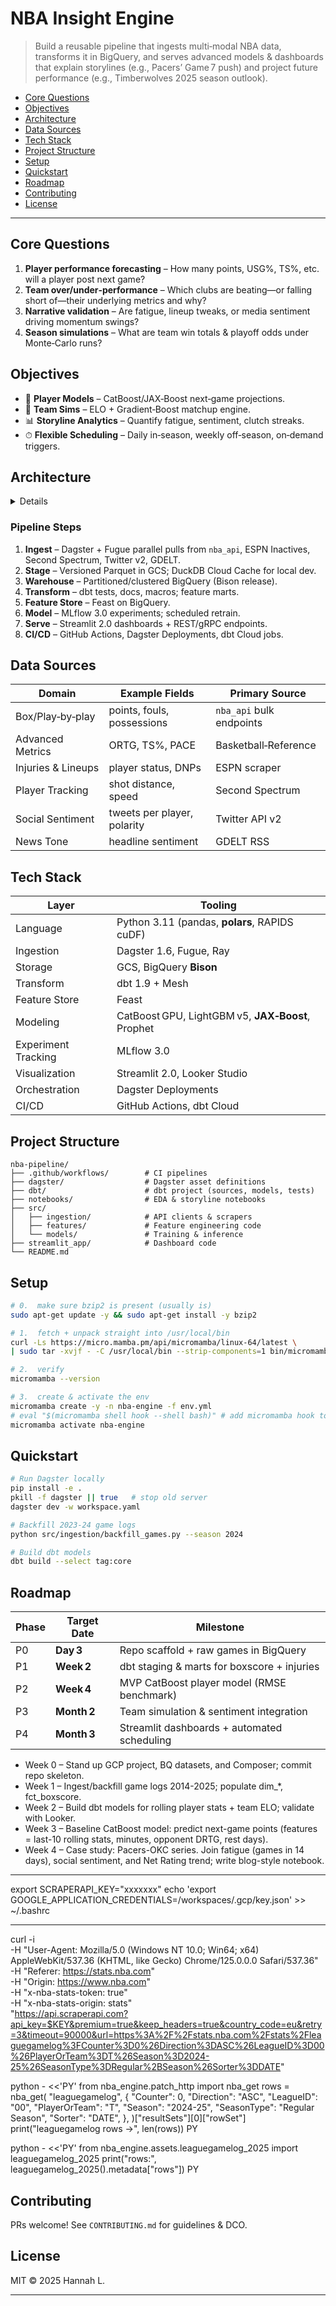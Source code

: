 # NBA Insight Engine

> Build a reusable pipeline that ingests multi‑modal NBA data, transforms it in BigQuery, and serves advanced models & dashboards that explain storylines (e.g., Pacers’ Game 7 push) and project future performance (e.g., Timberwolves 2025 season outlook).



- [Core Questions](#core-questions)
- [Objectives](#objectives)
- [Architecture](#architecture)
- [Data Sources](#data-sources)
- [Tech Stack](#tech-stack)
- [Project Structure](#project-structure)
- [Setup](#setup)
- [Quickstart](#quickstart)
- [Roadmap](#roadmap)
- [Contributing](#contributing)
- [License](#license)




---


## Core Questions

1. **Player performance forecasting** – How many points, USG%, TS%, etc. will a player post next game?
2. **Team over/under‑performance** – Which clubs are beating—or falling short of—their underlying metrics and why?
3. **Narrative validation** – Are fatigue, lineup tweaks, or media sentiment driving momentum swings?
4. **Season simulations** – What are team win totals & playoff odds under Monte‑Carlo runs?

## Objectives

- 🏀 **Player Models** – CatBoost/JAX‑Boost next‑game projections.
- 🔮 **Team Sims** – ELO + Gradient‑Boost matchup engine.
- 📊 **Storyline Analytics** – Quantify fatigue, sentiment, clutch streaks.
- ⏱ **Flexible Scheduling** – Daily in‑season, weekly off‑season, on‑demand triggers.

## Architecture

<details>

```mermaid
flowchart TD
  A[Dagster Assets] -->|APIs & Scrapers| B(GCS Raw)
  B --> C(BigQuery Bison: raw -> core -> marts)
  C --> D(dbt 1.9 + Mesh)
  D --> E(Feast Feature Store)
  E --> F[CatBoost GPU / JAX‑Boost]
  D --> G(Streamlit 2.0 Dashboards)
  C --> H(FastAPI + Arrow Flight SQL)
```

</details>




### Pipeline Steps

1. **Ingest** – Dagster + Fugue parallel pulls from `nba_api`, ESPN Inactives, Second Spectrum, Twitter v2, GDELT.
2. **Stage** – Versioned Parquet in GCS; DuckDB Cloud Cache for local dev.
3. **Warehouse** – Partitioned/clustered BigQuery (Bison release).
4. **Transform** – dbt tests, docs, macros; feature marts.
5. **Feature Store** – Feast on BigQuery.
6. **Model** – MLflow 3.0 experiments; scheduled retrain.
7. **Serve** – Streamlit 2.0 dashboards + REST/gRPC endpoints.
8. **CI/CD** – GitHub Actions, Dagster Deployments, dbt Cloud jobs.

## Data Sources

| Domain             | Example Fields              | Primary Source           |
| ------------------ | --------------------------- | ------------------------ |
| Box/Play‑by‑play   | points, fouls, possessions  | `nba_api` bulk endpoints |
| Advanced Metrics   | ORTG, TS%, PACE             | Basketball‑Reference     |
| Injuries & Lineups | player status, DNPs         | ESPN scraper             |
| Player Tracking    | shot distance, speed        | Second Spectrum          |
| Social Sentiment   | tweets per player, polarity | Twitter API v2           |
| News Tone          | headline sentiment          | GDELT RSS                |

## Tech Stack

| Layer               | Tooling                                           |
| ------------------- | ------------------------------------------------- |
| Language            | Python 3.11 (pandas, **polars**, RAPIDS cuDF)     |
| Ingestion           | Dagster 1.6, Fugue, Ray                           |
| Storage             | GCS, BigQuery **Bison**                           |
| Transform           | dbt 1.9 + Mesh                                    |
| Feature Store       | Feast                                             |
| Modeling            | CatBoost GPU, LightGBM v5, **JAX‑Boost**, Prophet |
| Experiment Tracking | MLflow 3.0                                        |
| Visualization       | Streamlit 2.0, Looker Studio                      |
| Orchestration       | Dagster Deployments                               |
| CI/CD               | GitHub Actions, dbt Cloud                         |

## Project Structure

```text
nba-pipeline/
├── .github/workflows/        # CI pipelines
├── dagster/                  # Dagster asset definitions
├── dbt/                      # dbt project (sources, models, tests)
├── notebooks/                # EDA & storyline notebooks
├── src/
│   ├── ingestion/            # API clients & scrapers
│   ├── features/             # Feature engineering code
│   └── models/               # Training & inference
├── streamlit_app/            # Dashboard code
└── README.md
```

## Setup

```bash
# 0.  make sure bzip2 is present (usually is)
sudo apt-get update -y && sudo apt-get install -y bzip2

# 1.  fetch + unpack straight into /usr/local/bin
curl -Ls https://micro.mamba.pm/api/micromamba/linux-64/latest \
| sudo tar -xvjf - -C /usr/local/bin --strip-components=1 bin/micromamba

# 2.  verify
micromamba --version

# 3.  create & activate the env
micromamba create -y -n nba-engine -f env.yml
# eval "$(micromamba shell hook --shell bash)" # add micromamba hook to this shell only
micromamba activate nba-engine
```

## Quickstart

```bash
# Run Dagster locally
pip install -e . 
pkill -f dagster || true   # stop old server
dagster dev -w workspace.yaml

# Backfill 2023‑24 game logs
python src/ingestion/backfill_games.py --season 2024

# Build dbt models
dbt build --select tag:core
```

## Roadmap

| Phase | Target Date | Milestone                                   |
| ----- | ----------- | ------------------------------------------- |
| P0    | **Day 3**   | Repo scaffold + raw games in BigQuery       |
| P1    | **Week 2**  | dbt staging & marts for boxscore + injuries |
| P2    | **Week 4**  | MVP CatBoost player model (RMSE benchmark)  |
| P3    | **Month 2** | Team simulation & sentiment integration     |
| P4    | **Month 3** | Streamlit dashboards + automated scheduling |



- Week 0 – Stand up GCP project, BQ datasets, and Composer; commit repo skeleton.
- Week 1 – Ingest/backfill game logs 2014-2025; populate dim_*, fct_boxscore.
- Week 2 – Build dbt models for rolling player stats + team ELO; validate with Looker.
- Week 3 – Baseline CatBoost model: predict next-game points (features = last-10 rolling stats, minutes, opponent DRTG, rest days).
- Week 4 – Case study: Pacers-OKC series. Join fatigue (games in 14 days), social sentiment, and Net Rating trend; write blog-style notebook.


--------------------------------------


export SCRAPERAPI_KEY="xxxxxxx"
echo 'export GOOGLE_APPLICATION_CREDENTIALS=/workspaces/.gcp/key.json' >> ~/.bashrc


--------------------------------------


curl -i \
  -H "User-Agent: Mozilla/5.0 (Windows NT 10.0; Win64; x64) AppleWebKit/537.36 (KHTML, like Gecko) Chrome/125.0.0.0 Safari/537.36" \
  -H "Referer: https://stats.nba.com" \
  -H "Origin: https://www.nba.com" \
  -H "x-nba-stats-token: true" \
  -H "x-nba-stats-origin: stats" \
  "https://api.scraperapi.com?api_key=$KEY&premium=true&keep_headers=true&country_code=eu&retry=3&timeout=90000&url=https%3A%2F%2Fstats.nba.com%2Fstats%2Fleaguegamelog%3FCounter%3D0%26Direction%3DASC%26LeagueID%3D00%26PlayerOrTeam%3DT%26Season%3D2024-25%26SeasonType%3DRegular%2BSeason%26Sorter%3DDATE"



python - <<'PY'
from nba_engine.patch_http import nba_get
rows = nba_get(
    "leaguegamelog",
    {
        "Counter": 0, "Direction": "ASC",
        "LeagueID": "00", "PlayerOrTeam": "T",
        "Season": "2024-25", "SeasonType": "Regular Season",
        "Sorter": "DATE",
    },
)["resultSets"][0]["rowSet"]
print("leaguegamelog rows →", len(rows))
PY


python - <<'PY'
from nba_engine.assets.leaguegamelog_2025 import leaguegamelog_2025
print("rows:", leaguegamelog_2025().metadata["rows"])
PY




## Contributing

PRs welcome! See `CONTRIBUTING.md` for guidelines & DCO.

## License

MIT © 2025 Hannah L.

---


